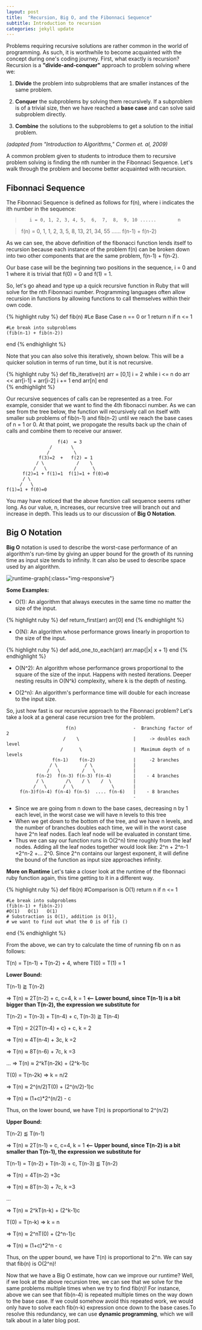```yaml
---
layout: post
title:  "Recursion, Big O, and the Fibonnaci Sequence"
subtitle: Introduction to recursion
categories: jekyll update
---
```

 

Problems requiring recursive solutions are rather common in the world of programming. 
As such, it is worthwhile to become acquainted with the concept during one's coding journey.
First, what exactly is recursion? Recursion is a **"divide-and-conquer"** 
approach to problem solving where we:

 1. **Divide** the problem into subproblems that are smaller instances of the same problem.

 2. **Conquer** the subproblems by solving them recursively. If a subproblem is of a trivial size,
 then we have reached a **base case** and can solve said subproblem directly.

 3. **Combine** the solutions to the subproblems to get a solution to the initial problem.

_(adapted from "Introduction to Algorithms," Cormen et. al, 2009)_


A common problem given to students to introduce them to recursive problem solving is finding the
nth number in the Fibonnaci Sequence. Let's walk through the problem and become better acquainted
with recursion.

## Fibonnaci Sequence ##

The Fibonnaci Sequence is defined as follows for f(n), where i indicates the ith number in the sequence:

   >	    i = 0, 1, 2, 3, 4, 5,  6,  7,  8,  9, 10 ......        n

 >	 f(n) = 0, 1, 1, 2, 3, 5, 8, 13, 21, 34, 55 ...... f(n-1) + f(n-2) 	
					

As we can see, the above definition of the fibonacci function lends itself to recursion because each 
instance of the problem f(n) can be broken down into two other components that are the same problem, f(n-1) + f(n-2).

Our base case will be the beginning two positions in the sequence, i = 0 and 1 where it is trivial that f(0) = 0
and f(1) = 1.

So, let's go ahead and type up a quick recursive function in Ruby that will solve for the nth Fibonnaci number. 
Programming languages often allow recursion in functions by allowing functions to call themselves within their own
code. 

{% highlight ruby %}
  def fib(n)
    #Le Base Case n == 0 or 1
    return n if n <= 1

    #Le break into subproblems
    (fib(n-1) + fib(n-2)) 
  end
{% endhighlight %}


Note that you can also solve this iteratively, shown below. This will be a quicker
solution in terms of run time, but it is not recursive. 

{% highlight ruby %}
  def fib_iterative(n)
    arr = [0,1]
    i = 2
    while i <= n do
      arr << arr[i-1] + arr[i-2]
      i += 1
    end
    arr[n]
  end  
{% endhighlight %}

Our recursive sequences of calls can be represented as a tree. For example,
consider that we want to find the 4th fibonacci number. As we can see from
the tree below, the function will recursively call on itself with smaller sub problems of fib(n-1) and fib(n-2) until we reach the base cases of n = 1 or 0.
At that point, we propogate the results back up the chain of calls and combine
them to receive our answer.


                       f(4)  = 3                                   
                    /       \                          
                   /         \                       
                f(3)=2  +   f(2) = 1                
               / \            /    \               
              /   \          /      \              
          f(2)=1 + f(1)=1  f(1)=1 + f(0)=0            
          / \                                 
         /   \                                
    f(1)=1 + f(0)=0                              
                                              

You may have noticed that the above function call sequence seems rather long. As 
our value, n, increases, our recursive tree will branch out and increase in depth.
This leads us to our discussion of **Big O Notation**.

## Big O Notation ##

**Big O** notation is used to describe the worst-case performance of an algorithm's 
run-time by giving an upper bound for the growth of its running time as input size tends to infinity. It can also be used to describe space used by an algorithm.

![runtime-graph](https://ka-perseus-images.s3.amazonaws.com/501211c02f4c6765f60f23842450e1151cfd9c89.png){:class="img-responsive"}

**Some Examples:**
 - O(1): An algorithm that always executes in the same time no matter the size of the input.

 {% highlight ruby %}
    def return_first(arr)
      arr[0]
    end
{% endhighlight %}

- O(N): An algorithm whose performance grows linearly in proportion to 
the size of the input.

 {% highlight ruby %}
    def add_one_to_each(arr)
      arr.map{|x| x + 1}
    end
{% endhighlight %}

- O(N^2): An algorithm whose performance grows proportional to the square of the size of the input. Happens with nested iterations. Deeper nesting results in O(N^k)
complexity, where k is the depth of nesting.

- O(2^n): An algorithm's performance time will double for each increase to the input size.

So, just how fast is our recursive approach to the Fibonnaci problem? Let's take a look at a general case recursion tree for the problem.

                          f(n)                     -  Branching factor of 2               
                         /    \                    |     -> doubles each level
                        /      \                   |  Maximum depth of n levels  
                     f(n-1)    f(n-2)              |     -2 branches
                    / \          / \               |
                   /   \        /   \              |    
               f(n-2)  f(n-3) f(n-3) f(n-4)        |    - 4 branches
               / \        /\    / \    /  \        |
              /   \      /  \              \       |    
         f(n-3)f(n-4) f(n-4) f(n-5)  .... f(n-6)   |    - 8 branches 
                                                   - 

 - Since we are going from n down to the base cases, decreasing n by 1 each level, in the worst case we will have n levels to this tree
 - When we get down to the bottom of the tree, and we have n levels, and the number of branches doubles each time, we will 
   in the worst case have 2^n leaf nodes. Each leaf node will be evaluated in constant time.
 - Thus we can say our function runs in O(2^n) time roughly from the leaf nodes. Adding all the leaf nodes together would look like: 2^n + 2^n-1 +2^n-2 +... 2^0. Since 2^n 
   contains our largest exponent,  it will define the bound of the function as input size approaches infinity. 


**More on Runtime**
Let's take a closer look at the runtime of the fibonnaci ruby function again, this time getting to it in a different way.

{% highlight ruby %}
  def fib(n)
    #Comparison is O(1)
    return n if n <= 1

    #Le break into subproblems
    (fib(n-1) + fib(n-2))
    #O(1)   O(1)   O(1)
    # Substraction is O(1), addition is O(1),
    # we want to find out what the O is of fib ()   
  end
{% endhighlight %}


From the above, we can try to calculate the time of running fib on n as follows:

T(n) = T(n-1) + T(n-2) + 4, where T(0) = T(1) = 1

**Lower Bound:**

T(n-1) ⪆ T(n-2)

=> T(n) ≈ 2T(n-2) + c, c=4, k = 1 **<-- Lower bound, since T(n-1) is a bit bigger than T(n-2), the expression we substitute for**

T(n-2) = T(n-3) + T(n-4) + c, T(n-3) ⪆ T(n-4)

=> T(n) = 2{2T(n-4) + c} + c, k = 2

=> T(n) ≈ 4T(n-4) + 3c, k =2

=> T(n) ≈ 8T(n-6) + 7c, k =3

...
=> T(n) ≈ 2^kT(n-2k) + (2^k-1)c

T(0) = T(n-2k) => k = n/2

=> T(n) ≈ 2^(n/2)T(0) + (2^(n/2)-1)c

=> T(n) ≈ (1+c)\*2^(n/2) - c

Thus, on the lower bound, we have T(n) is proportional to 2^(n/2)


**Upper Bound:**

T(n-2)  ⪅ T(n-1)

=> T(n) ≈ 2T(n-1) + c, c=4, k = 1 **<-- Upper bound, since T(n-2) is a bit smaller than T(n-1), the expression we substitute for**

T(n-1) = T(n-2) + T(n-3) + c, T(n-3) ⪅  T(n-2)

=> T(n) = 4T(n-2) +3c

=> T(n) ≈ 8T(n-3) + 7c, k =3

...

=> T(n) ≈ 2^kT(n-k) + (2^k-1)c

T(0) = T(n-k) => k = n

=> T(n) ≈ 2^nT(0) + (2^n-1)c

=> T(n) ≈ (1+c)\*2^n - c

Thus, on the upper bound, we have T(n) is proportional to 2^n. We can say that fib(n) is O(2^n)!
 

Now that we have a Big O estimate, how can we improve our runtime? Well, if we look at the above recursion tree, we can see that we solve for the same problems multiple times when we try to find fib(n)! For instance, above we can see that fib(n-4) is repeated multiple times on the way down to the base case. If we could somehow avoid this repeated work, we would only have to solve each fib(n-k) expression once down to the base cases.To resolve this redundancy, we can use
**dynamic programming**, which we will talk about in a later blog post.

